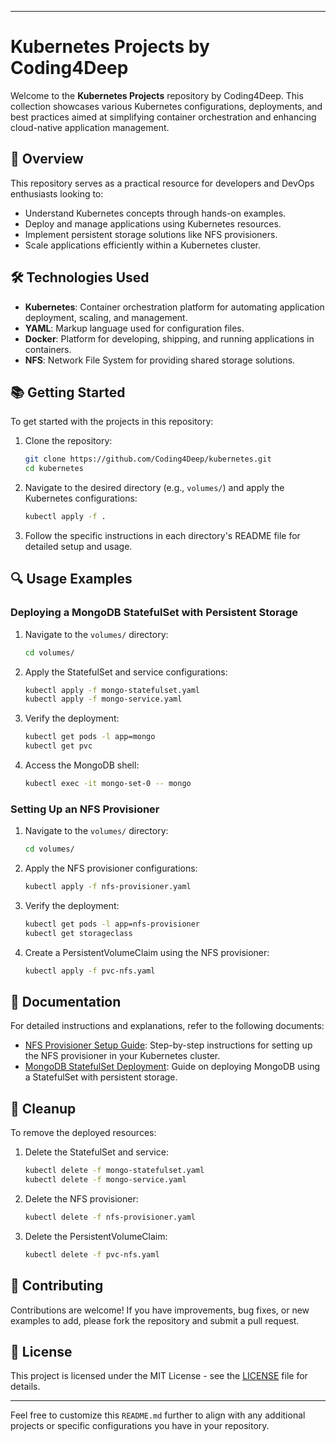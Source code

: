 
---

# Kubernetes Projects by Coding4Deep

Welcome to the **Kubernetes Projects** repository by Coding4Deep. This collection showcases various Kubernetes configurations, deployments, and best practices aimed at simplifying container orchestration and enhancing cloud-native application management.

## 🚀 Overview

This repository serves as a practical resource for developers and DevOps enthusiasts looking to:

* Understand Kubernetes concepts through hands-on examples.
* Deploy and manage applications using Kubernetes resources.
* Implement persistent storage solutions like NFS provisioners.
* Scale applications efficiently within a Kubernetes cluster.


## 🛠️ Technologies Used

* **Kubernetes**: Container orchestration platform for automating application deployment, scaling, and management.
* **YAML**: Markup language used for configuration files.
* **Docker**: Platform for developing, shipping, and running applications in containers.
* **NFS**: Network File System for providing shared storage solutions.

## 📚 Getting Started

To get started with the projects in this repository:

1. Clone the repository:

   ```bash
   git clone https://github.com/Coding4Deep/kubernetes.git
   cd kubernetes
   ```

2. Navigate to the desired directory (e.g., `volumes/`) and apply the Kubernetes configurations:

   ```bash
   kubectl apply -f .
   ```

3. Follow the specific instructions in each directory's README file for detailed setup and usage.

## 🔍 Usage Examples

### Deploying a MongoDB StatefulSet with Persistent Storage

1. Navigate to the `volumes/` directory:

   ```bash
   cd volumes/
   ```

2. Apply the StatefulSet and service configurations:

   ```bash
   kubectl apply -f mongo-statefulset.yaml
   kubectl apply -f mongo-service.yaml
   ```

3. Verify the deployment:

   ```bash
   kubectl get pods -l app=mongo
   kubectl get pvc
   ```

4. Access the MongoDB shell:

   ```bash
   kubectl exec -it mongo-set-0 -- mongo
   ```

### Setting Up an NFS Provisioner

1. Navigate to the `volumes/` directory:

   ```bash
   cd volumes/
   ```

2. Apply the NFS provisioner configurations:

   ```bash
   kubectl apply -f nfs-provisioner.yaml
   ```

3. Verify the deployment:

   ```bash
   kubectl get pods -l app=nfs-provisioner
   kubectl get storageclass
   ```

4. Create a PersistentVolumeClaim using the NFS provisioner:

   ```bash
   kubectl apply -f pvc-nfs.yaml
   ```

## 📄 Documentation

For detailed instructions and explanations, refer to the following documents:

* [NFS Provisioner Setup Guide](volumes/statefullset/NFS_PROVISIONER_README.md): Step-by-step instructions for setting up the NFS provisioner in your Kubernetes cluster.
* [MongoDB StatefulSet Deployment](volumes/statefullset/Mongo_Setup_README.md): Guide on deploying MongoDB using a StatefulSet with persistent storage.

## 🧹 Cleanup

To remove the deployed resources:

1. Delete the StatefulSet and service:

   ```bash
   kubectl delete -f mongo-statefulset.yaml
   kubectl delete -f mongo-service.yaml
   ```

2. Delete the NFS provisioner:

   ```bash
   kubectl delete -f nfs-provisioner.yaml
   ```

3. Delete the PersistentVolumeClaim:

   ```bash
   kubectl delete -f pvc-nfs.yaml
   ```

## 🤝 Contributing

Contributions are welcome! If you have improvements, bug fixes, or new examples to add, please fork the repository and submit a pull request.

## 📄 License

This project is licensed under the MIT License - see the [LICENSE](LICENSE) file for details.

---

Feel free to customize this `README.md` further to align with any additional projects or specific configurations you have in your repository.
